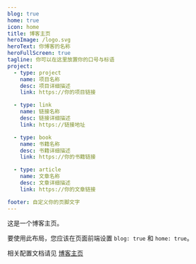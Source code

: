 ```yaml
---
blog: true
home: true
icon: home
title: 博客主页
heroImage: /logo.svg
heroText: 你博客的名称
heroFullScreen: true
tagline: 你可以在这里放置你的口号与标语
project:
  - type: project
    name: 项目名称
    desc: 项目详细描述
    link: https://你的项目链接

  - type: link
    name: 链接名称
    desc: 链接详细描述
    link: https://链接地址

  - type: book
    name: 书籍名称
    desc: 书籍详细描述
    link: https://你的书籍链接

  - type: article
    name: 文章名称
    desc: 文章详细描述
    link: https://你的文章链接

footer: 自定义你的页脚文字
---
```


这是一个博客主页。

要使用此布局，您应该在页面前端设置 `blog: true` 和 `home: true`。

相关配置文档请见 [博客主页](https://vuepress-theme-hope.github.io/guide/blog/home/)
